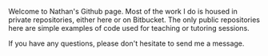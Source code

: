 Welcome to Nathan's Github page. Most of the work I do is housed in private repositories, either here or on Bitbucket. The only public repositories here are simple examples of code used for teaching or tutoring sessions. 

If you have any questions, please don't hesitate to send me a message.
